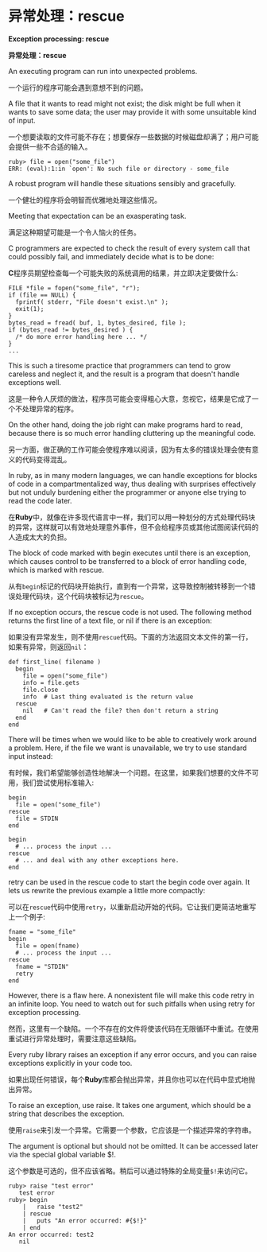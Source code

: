 # 异常处理：rescue
**Exception processing: rescue**

**异常处理：rescue**

An executing program can run into unexpected problems. 

一个运行的程序可能会遇到意想不到的问题。

A file that it wants to read might not exist; the disk might be full when it wants to save some data; the user may provide it with some unsuitable kind of input.

一个想要读取的文件可能不存在；想要保存一些数据的时候磁盘却满了；用户可能会提供一些不合适的输入。

```
ruby> file = open("some_file")
ERR: (eval):1:in `open': No such file or directory - some_file
```

A robust program will handle these situations sensibly and gracefully. 

一个健壮的程序将会明智而优雅地处理这些情况。

Meeting that expectation can be an exasperating task. 

满足这种期望可能是一个令人恼火的任务。

C programmers are expected to check the result of every system call that could possibly fail, and immediately decide what is to be done:

**C**程序员期望检查每一个可能失败的系统调用的结果，并立即决定要做什么:

```
FILE *file = fopen("some_file", "r");
if (file == NULL) {
  fprintf( stderr, "File doesn't exist.\n" );
  exit(1);
}
bytes_read = fread( buf, 1, bytes_desired, file );
if (bytes_read != bytes_desired ) {
  /* do more error handling here ... */
}
...
```

This is such a tiresome practice that programmers can tend to grow careless and neglect it, and the result is a program that doesn't handle exceptions well. 

这是一种令人厌烦的做法，程序员可能会变得粗心大意，忽视它，结果是它成了一个不处理异常的程序。

On the other hand, doing the job right can make programs hard to read, because there is so much error handling cluttering up the meaningful code.

另一方面，做正确的工作可能会使程序难以阅读，因为有太多的错误处理会使有意义的代码变得混乱。

In ruby, as in many modern languages, we can handle exceptions for blocks of code in a compartmentalized way, thus dealing with surprises effectively but not unduly burdening either the programmer or anyone else trying to read the code later. 

在**Ruby**中，就像在许多现代语言中一样，我们可以用一种划分的方式处理代码块的异常，这样就可以有效地处理意外事件，但不会给程序员或其他试图阅读代码的人造成太大的负担。

The block of code marked with begin executes until there is an exception, which causes control to be transferred to a block of error handling code, which is marked with rescue. 

从有`begin`标记的代码块开始执行，直到有一个异常，这导致控制被转移到一个错误处理代码块，这个代码块被标记为`rescue`。

If no exception occurs, the rescue code is not used. The following method returns the first line of a text file, or nil if there is an exception:

如果没有异常发生，则不使用`rescue`代码。下面的方法返回文本文件的第一行，如果有异常，则返回`nil`：

```
def first_line( filename )
  begin
    file = open("some_file")
    info = file.gets
    file.close
    info  # Last thing evaluated is the return value
  rescue
    nil   # Can't read the file? then don't return a string
  end
end
```

There will be times when we would like to be able to creatively work around a problem. Here, if the file we want is unavailable, we try to use standard input instead:

有时候，我们希望能够创造性地解决一个问题。在这里，如果我们想要的文件不可用，我们尝试使用标准输入:

```
begin
  file = open("some_file")
rescue
  file = STDIN
end

begin
  # ... process the input ...
rescue
  # ... and deal with any other exceptions here.
end
```

retry can be used in the rescue code to start the begin code over again. It lets us rewrite the previous example a little more compactly:

可以在`rescue`代码中使用`retry`，以重新启动开始的代码。它让我们更简洁地重写上一个例子:

```
fname = "some_file"
begin
  file = open(fname)
  # ... process the input ...
rescue
  fname = "STDIN"
  retry
end
```

However, there is a flaw here. A nonexistent file will make this code retry in an infinite loop. You need to watch out for such pitfalls when using retry for exception processing.

然而，这里有一个缺陷。一个不存在的文件将使该代码在无限循环中重试。在使用重试进行异常处理时，需要注意这些缺陷。

Every ruby library raises an exception if any error occurs, and you can raise exceptions explicitly in your code too. 

如果出现任何错误，每个**Ruby**库都会抛出异常，并且你也可以在代码中显式地抛出异常。

To raise an exception, use raise. It takes one argument, which should be a string that describes the exception. 

使用`raise`来引发一个异常。它需要一个参数，它应该是一个描述异常的字符串。

The argument is optional but should not be omitted. It can be accessed later via the special global variable $!.

这个参数是可选的，但不应该省略。稍后可以通过特殊的全局变量`$!`来访问它。

```
ruby> raise "test error"
   test error
ruby> begin
    |   raise "test2"
    | rescue
    |   puts "An error occurred: #{$!}"
    | end
An error occurred: test2
   nil
```